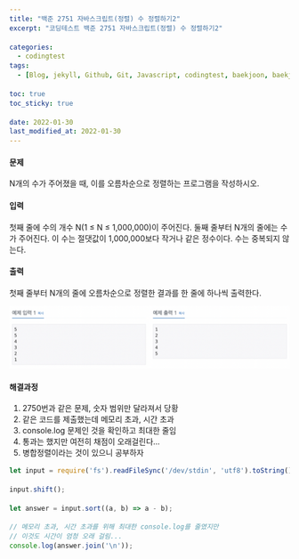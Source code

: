 ```yaml
---
title: "백준 2751 자바스크립트(정렬) 수 정렬하기2"
excerpt: "코딩테스트 백준 2751 자바스크립트(정렬) 수 정렬하기2"

categories:
  - codingtest
tags:
  - [Blog, jekyll, Github, Git, Javascript, codingtest, baekjoon, baekjoon 2750, Node.js, 백준, 노드, 코딩테스트, 백준 2751 자바스크립트, 백준 2751 javascript ]

toc: true
toc_sticky: true
 
date: 2022-01-30
last_modified_at: 2022-01-30
---
```

#### 문제
N개의 수가 주어졌을 때, 이를 오름차순으로 정렬하는 프로그램을 작성하시오.

#### 입력
첫째 줄에 수의 개수 N(1 ≤ N ≤ 1,000,000)이 주어진다. 둘째 줄부터 N개의 줄에는 수가 주어진다. 이 수는 절댓값이 1,000,000보다 작거나 같은 정수이다. 수는 중복되지 않는다.

#### 출력
첫째 줄부터 N개의 줄에 오름차순으로 정렬한 결과를 한 줄에 하나씩 출력한다.

![1427](/assets/images/2751.png)

#### 해결과정
1. 2750번과 같은 문제, 숫자 범위만 달라져서 당황
2. 같은 코드를 제출했는데 메모리 초과, 시간 초과
3. console.log 문제인 것을 확인하고 최대한 줄임
4. 통과는 했지만 여전히 채점이 오래걸린다...
5. 병합정렬이라는 것이 있으니 공부하자

```javascript
let input = require('fs').readFileSync('/dev/stdin', 'utf8').toString().trim().split('\n');

input.shift();

let answer = input.sort((a, b) => a - b);

// 메모리 초과, 시간 초과를 위해 최대한 console.log를 줄였지만
// 이것도 시간이 엄청 오래 걸림...
console.log(answer.join('\n'));
```
